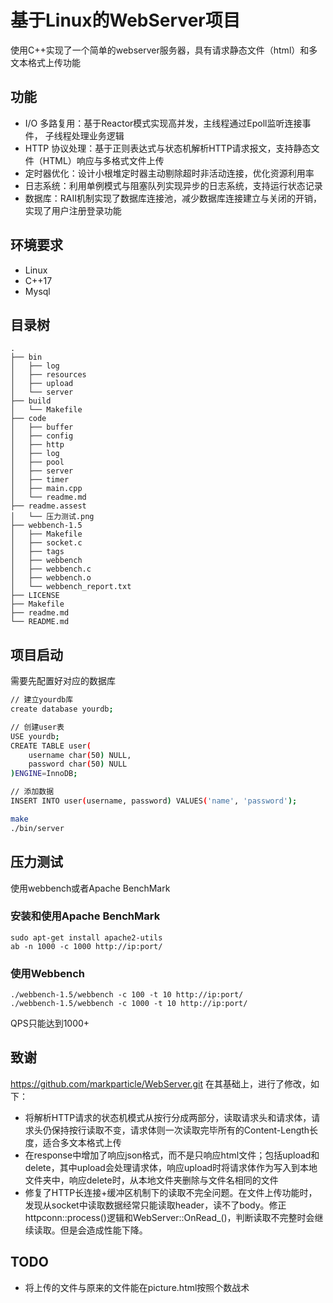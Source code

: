 <!--
 * @Author: Wang
 * @Date: 2025-04-16 15:18:20
 * @LastEditors: Please set LastEditors
 * @LastEditTime: 2025-04-16 16:34:04
 * @Description: 请填写简介
-->
# 基于Linux的WebServer项目
使用C++实现了一个简单的webserver服务器，具有请求静态文件（html）和多文本格式上传功能
## 功能
* I/O 多路复用：基于Reactor模式实现高并发，主线程通过Epoll监听连接事件，
子线程处理业务逻辑
* HTTP 协议处理：基于正则表达式与状态机解析HTTP请求报文，支持静态文
件（HTML）响应与多格式文件上传
* 定时器优化：设计小根堆定时器主动剔除超时非活动连接，优化资源利用率
* 日志系统：利用单例模式与阻塞队列实现异步的日志系统，支持运行状态记录
* 数据库：RAII机制实现了数据库连接池，减少数据库连接建立与关闭的开销，
实现了用户注册登录功能

## 环境要求
* Linux
* C++17
* Mysql

## 目录树
```
.
├── bin
│   ├── log
│   ├── resources
│   ├── upload
│   └── server
├── build
│   └── Makefile
├── code
│   ├── buffer
│   ├── config
│   ├── http
│   ├── log
│   ├── pool
│   ├── server
│   ├── timer
│   ├── main.cpp
│   └── readme.md
├── readme.assest
│   └── 压力测试.png
├── webbench-1.5
│   ├── Makefile
│   ├── socket.c
│   ├── tags
│   ├── webbench
│   ├── webbench.c
│   ├── webbench.o
│   └── webbench_report.txt
├── LICENSE
├── Makefile
├── readme.md
└── README.md

```
## 项目启动
需要先配置好对应的数据库
```bash
// 建立yourdb库
create database yourdb;

// 创建user表
USE yourdb;
CREATE TABLE user(
    username char(50) NULL,
    password char(50) NULL
)ENGINE=InnoDB;

// 添加数据
INSERT INTO user(username, password) VALUES('name', 'password');
```

```bash
make
./bin/server
```

## 压力测试
使用webbench或者Apache BenchMark
### 安装和使用Apache BenchMark
```
sudo apt-get install apache2-utils
ab -n 1000 -c 1000 http://ip:port/
```
### 使用Webbench
```
./webbench-1.5/webbench -c 100 -t 10 http://ip:port/
./webbench-1.5/webbench -c 1000 -t 10 http://ip:port/
```
QPS只能达到1000+

## 致谢
https://github.com/markparticle/WebServer.git
在其基础上，进行了修改，如下：
* 将解析HTTP请求的状态机模式从按行分成两部分，读取请求头和请求体，请求头仍保持按行读取不变，请求体则一次读取完毕所有的Content-Length长度，适合多文本格式上传
* 在response中增加了响应json格式，而不是只响应html文件；包括upload和delete，其中upload会处理请求体，响应upload时将请求体作为写入到本地文件夹中，响应delete时，从本地文件夹删除与文件名相同的文件
* 修复了HTTP长连接+缓冲区机制下的读取不完全问题。在文件上传功能时，发现从socket中读取数据经常只能读取header，读不了body。修正httpconn::process()逻辑和WebServer::OnRead_()，判断读取不完整时会继续读取。但是会造成性能下降。

## TODO
* 将上传的文件与原来的文件能在picture.html按照个数战术
